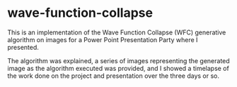 # wave-function-collapse

This is an implementation of the Wave Function Collapse (WFC) generative algorithm on images for a Power Point Presentation Party where I presented.

The algorithm was explained, a series of images representing the generated image as the algorithm executed was provided, and I showed a timelapse of the work done on the project and presentation over the three days or so.
